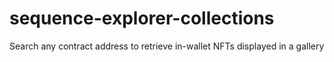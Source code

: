 # sequence-explorer-collections

Search any contract address to retrieve in-wallet NFTs displayed in a gallery
